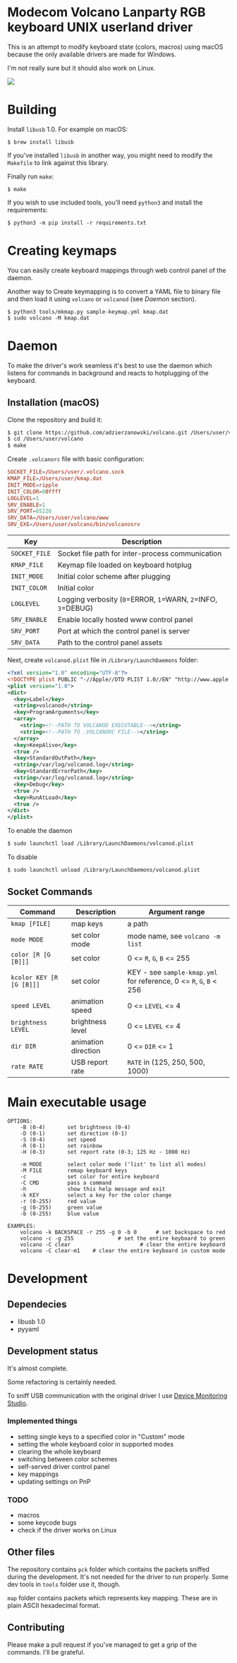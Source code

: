 # Modecom Volcano Lanparty RGB keyboard UNIX userland driver

This is an attempt to modify keyboard state (colors, macros) using macOS because
the only available drivers are made for Windows.

I'm not really sure but it should also work on Linux.

![](https://i.imgur.com/cwjAgDg.png)

# Building

Install `libusb` 1.0. For example on macOS:

```
$ brew install libusb
```

If you've installed `libusb` in another way, you might need to modify the
`Makefile` to link against this library.


Finally run `make`:

```
$ make
```

If you wish to use included tools, you'll need `python3` and install the
requirements:

```
$ python3 -m pip install -r requirements.txt
```


# Creating keymaps

You can easily create keyboard mappings through web control panel of the
daemon.

Another way to Create keymapping is to convert a YAML file to binary file and
then load it using `volcano` or `volcanod` (see *Daemon* section).

```
$ python3 tools/mkmap.py sample-keymap.yml kmap.dat
$ sudo volcano -M kmap.dat
```

# Daemon

To make the driver's work seamless it's best to use the daemon which listens
for commands in background and reacts to hotplugging of the keyboard.

## Installation (macOS)

Clone the repository and build it:


```bash
$ git clone https://github.com/adzierzanowski/volcano.git /Users/user/volcano
$ cd /Users/user/volcano
$ make
```

Create `.volcanorc` file with basic configuration:

```conf
SOCKET_FILE=/Users/user/.volcano.sock
KMAP_FILE=/Users/user/kmap.dat
INIT_MODE=ripple
INIT_COLOR=00ffff
LOGLEVEL=1
SRV_ENABLE=1
SRV_PORT=65226
SRV_DATA=/Users/user/volcano/www
SRV_EXE=/Users/user/volcano/bin/volcanosrv
```

| Key           | Description                                                  |
|---------------|--------------------------------------------------------------|
| `SOCKET_FILE` | Socket file path for inter-process communication             |
| `KMAP_FILE`   | Keymap file loaded on keyboard hotplug                       |
| `INIT_MODE`   | Initial color scheme after plugging                          |
| `INIT_COLOR`  | Initial color                                                |
| `LOGLEVEL`    | Logging verbosity (`0`=ERROR, `1`=WARN, `2`=INFO, `3`=DEBUG) |
| `SRV_ENABLE`  | Enable locally hosted www control panel                      |
| `SRV_PORT`    | Port at which the control panel is server                    |
| `SRV_DATA`    | Path to the control panel assets                             |

Next, create `volcanod.plist` file in `/Library/LaunchDaemons` folder:

```xml
<?xml version="1.0" encoding="UTF-8"?>
<!DOCTYPE plist PUBLIC "-//Apple//DTD PLIST 1.0//EN" "http://www.apple.com/DTDs/PropertyList-1.0.dtd">
<plist version="1.0">
<dict>
  <key>Label</key>
  <string>volcanod</string>
  <key>ProgramArguments</key>
  <array>
    <string><!--PATH TO VOLCANOD EXECUTABLE--></string>
    <string><!--PATH TO .VOLCANORC FILE--></string>
  </array>
  <key>KeepAlive</key>
  <true />
  <key>StandardOutPath</key>
  <string>/var/log/volcanod.log</string>
  <key>StandardErrorPath</key>
  <string>/var/log/volcanod.log</string>
  <key>Debug</key>
  <true />
  <key>RunAtLoad</key>
  <true />
</dict>
</plist>
```

To enable the daemon

```bash
$ sudo launchctl load /Library/LaunchDaemons/volcanod.plist
```

To disable

```bash
$ sudo launchctl unload /Library/LaunchDaemons/volcanod.plist
```

## Socket Commands

| Command                  | Description         | Argument range                                                      |
|--------------------------|---------------------|---------------------------------------------------------------------|
| `kmap [FILE]`            | map keys            | a path                                                              |
| `mode MODE`              | set color mode      | mode name, see `volcano -m list`                                    |
| `color [R [G [B]]]`      | set color           | 0 <= `R`, `G`, `B` <= 255                                           |
| `kcolor KEY [R [G [B]]]` | set color           | KEY - see `sample-kmap.yml` for reference, 0 <= `R`, `G`, `B` < 256 |
| `speed LEVEL`            | animation speed     | 0 <= `LEVEL` <= 4                                                   |
| `brightness LEVEL`       | brightness level    | 0 <= `LEVEL` <= 4                                                   |
| `dir DIR`                | animation direction | 0 <= `DIR` <= 1                                                     |
| `rate RATE`              | USB report rate     | `RATE` in (125, 250, 500, 1000)                                     |

# Main executable usage

```
OPTIONS:
    -B (0-4)       set brightness (0-4)
    -D (0-1)       set direction (0-1)
    -S (0-4)       set speed
    -R (0-1)       set rainbow
    -H (0-3)       set report rate (0-3; 125 Hz - 1000 Hz)

    -m MODE        select color mode ('list' to list all modes)
    -M FILE        remap keyboard keys
    -c             set color for entire keyboard
    -C CMD         pass a command
    -h             show this help message and exit
    -k KEY         select a key for the color change
    -r (0-255)     red value
    -g (0-255)     green value
    -b (0-255)     blue value

EXAMPLES:
    volcano -k BACKSPACE -r 255 -g 0 -b 0      # set backspace to red
    volcano -c -g 255              # set the entire keyboard to green
    volcano -C clear                      # clear the entire keyboard
    volcano -C clear-m1    # clear the entire keyboard in custom mode
```


# Development

## Dependecies

* libusb 1.0
* pyyaml

## Development status

It's almost complete.

Some refactoring is certainly needed.

To sniff USB communication with the original driver I use [Device Monitoring
Studio](https://www.hhdsoftware.com/device-monitoring-studio).

### Implemented things

* setting single keys to a specified color in "Custom" mode
* setting the whole keyboard color in supported modes
* clearing the whole keyboard
* switching between color schemes
* self-served driver control panel
* key mappings
* updating settings on PnP

### TODO

* macros
* some keycode bugs
* check if the driver works on Linux

## Other files

The repository contains `pck` folder which contains the packets sniffed during
the development. It's not needed for the driver to run properly. Some dev tools
in `tools` folder use it, though.

`map` folder contains packets which represents key mapping. These are in
plain ASCII hexadecimal format.

## Contributing

Please make a pull request if you've managed to get a grip of the commands.
I'll be grateful.
